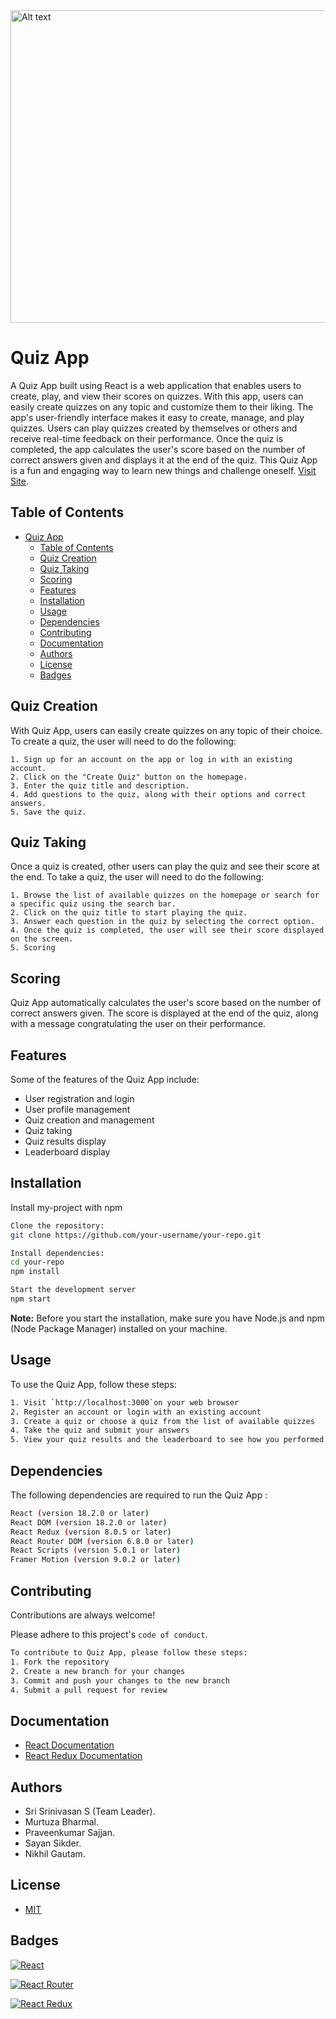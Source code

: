 <img src="https://repository-images.githubusercontent.com/182525249/aadd7a80-54fe-11eb-9872-ccd06b8789b6" alt="Alt text" title="Optional title" height="500" width="900">

# Quiz App

A Quiz App built using React is a web application that enables users to create, play, and view their scores on quizzes. With this app, users can easily create quizzes on any topic and customize them to their liking. The app's user-friendly interface makes it easy to create, manage, and play quizzes. Users can play quizzes created by themselves or others and receive real-time feedback on their performance. Once the quiz is completed, the app calculates the user's score based on the number of correct answers given and displays it at the end of the quiz. This Quiz App is a fun and engaging way to learn new things and challenge oneself.
 [Visit Site](https://almabetter-capstoneprojectquizapp.netlify.app).
## Table of Contents

- [Quiz App](#quiz-app)
  - [Table of Contents](#table-of-contents)
  - [Quiz Creation](#quiz-creation)
  - [Quiz Taking](#quiz-taking)
  - [Scoring](#scoring)
  - [Features](#features)
  - [Installation](#installation)
  - [Usage](#usage)
  - [Dependencies](#dependencies)
  - [Contributing](#contributing)
  - [Documentation](#documentation)
  - [Authors](#authors)
  - [License](#license)
  - [Badges](#badges)
## Quiz Creation

With Quiz App, users can easily create quizzes on any topic of their choice. To create a quiz, the user will need to do the following:

    1. Sign up for an account on the app or log in with an existing account.
    2. Click on the "Create Quiz" button on the homepage.
    3. Enter the quiz title and description.
    4. Add questions to the quiz, along with their options and correct answers.
    5. Save the quiz.
## Quiz Taking

Once a quiz is created, other users can play the quiz and see their score at the end. To take a quiz, the user will need to do the following:

    1. Browse the list of available quizzes on the homepage or search for a specific quiz using the search bar.
    2. Click on the quiz title to start playing the quiz.
    3. Answer each question in the quiz by selecting the correct option.
    4. Once the quiz is completed, the user will see their score displayed on the screen.
    5. Scoring
## Scoring

Quiz App automatically calculates the user's score based on the number of correct answers given. The score is displayed at the end of the quiz, along with a message congratulating the user on their performance.
## Features

Some of the features of the Quiz App include:

- User registration and login
- User profile management
- Quiz creation and management
- Quiz taking
- Quiz results display
- Leaderboard display


## Installation

Install my-project with npm
```bash
Clone the repository:
git clone https://github.com/your-username/your-repo.git

```
```bash
Install dependencies:
cd your-repo
npm install
```
```bash
Start the development server
npm start
```
**Note:** Before you start the installation, make sure you have Node.js and npm (Node Package Manager) installed on your machine. 



## Usage

To use the Quiz App, follow these steps:
```bash
1. Visit `http://localhost:3000`on your web browser
2. Register an account or login with an existing account
3. Create a quiz or choose a quiz from the list of available quizzes
4. Take the quiz and submit your answers
5. View your quiz results and the leaderboard to see how you performed
```


## Dependencies

The following dependencies are required to run the Quiz App :

```bash
React (version 18.2.0 or later)
React DOM (version 18.2.0 or later)
React Redux (version 8.0.5 or later)
React Router DOM (version 6.8.0 or later)
React Scripts (version 5.0.1 or later)
Framer Motion (version 9.0.2 or later)
```
## Contributing

Contributions are always welcome!

Please adhere to this project's `code of conduct`.
```bash
To contribute to Quiz App, please follow these steps:
1. Fork the repository
2. Create a new branch for your changes
3. Commit and push your changes to the new branch
4. Submit a pull request for review
```

## Documentation

- [React Documentation](https://reactjs.org/docs/getting-started.html)
- [React Redux Documentation](https://redux.js.org/basics/usagewithreact)


## Authors

- Sri Srinivasan S (Team Leader).
- Murtuza Bharmal.
- Praveenkumar Sajjan.
- Sayan Sikder.
- Nikhil Gautam.
## License

- [MIT](https://choosealicense.com/licenses/mit/)


## Badges

[![React](https://img.shields.io/badge/React-17.0.2-blue)](https://reactjs.org/)

[![React Router](https://img.shields.io/badge/React_Router-5.2.0-green)](https://reactrouter.com/)

[![React Redux](https://img.shields.io/badge/React_Redux-7.2.5-purple)](https://react-redux.js.org/)
